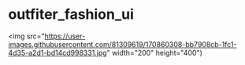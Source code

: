 # outfiter_fashion_ui
<img src="https://user-images.githubusercontent.com/81309619/170860308-bb7908cb-1fc1-4d35-a2d1-bd14cd998331.jpg" width="200" height="400")
